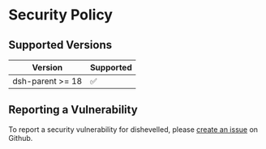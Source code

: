 # Security Policy

## Supported Versions

| Version | Supported          |
| ------- | ------------------ |
| dsh-parent >= 18   | :white_check_mark: |

## Reporting a Vulnerability

To report a security vulnerability for dishevelled, please [create an issue](https://github.com/heuermh/dishevelled/issues) on Github.
